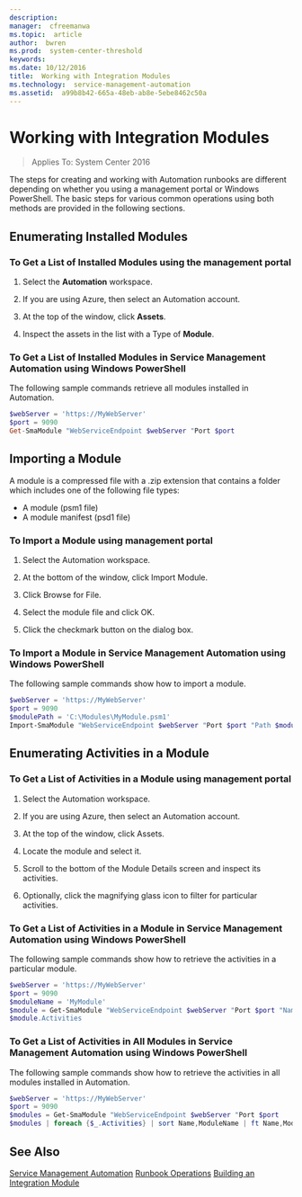 ```yaml
---
description:  
manager:  cfreemanwa
ms.topic:  article
author:  bwren
ms.prod:  system-center-threshold
keywords:  
ms.date: 10/12/2016
title:  Working with Integration Modules
ms.technology:  service-management-automation
ms.assetid:  a99b8b42-665a-48eb-ab8e-5ebe8462c50a
---
```


# Working with Integration Modules

>Applies To: System Center 2016

The steps for creating and working with Automation runbooks are different depending on whether you using a management portal or Windows PowerShell. The basic steps for various common operations using both methods are provided in the following sections.

## Enumerating Installed Modules

### To Get a List of Installed Modules using the management portal

1. Select the **Automation** workspace.

2. If you are using Azure, then select an Automation account.

3. At the top of the window, click **Assets**.

4. Inspect the assets in the list with a Type of **Module**.

### To Get a List of Installed Modules in Service Management Automation using Windows PowerShell

The following sample commands retrieve all modules installed in Automation.

```powershell
$webServer = 'https://MyWebServer'
$port = 9090
Get-SmaModule "WebServiceEndpoint $webServer "Port $port
```

## Importing a Module

A module is a compressed file with a .zip extension that contains a folder which includes one of the following file types:

- A module (psm1 file)
- A module manifest (psd1 file)

### To Import a Module using management portal

1. Select the Automation workspace.

2. At the bottom of the window, click Import Module.

3. Click Browse for File.

4. Select the module file and click OK.

5. Click the checkmark button on the dialog box.


### To Import a Module in Service Management Automation using Windows PowerShell

The following sample commands show how to import a module.

```powershell
$webServer = 'https://MyWebServer'
$port = 9090
$modulePath = 'C:\Modules\MyModule.psm1'
Import-SmaModule "WebServiceEndpoint $webServer "Port $port "Path $modulePath
```

## Enumerating Activities in a Module

### To Get a List of Activities in a Module using management portal

1. Select the Automation workspace.

2. If you are using Azure, then select an Automation account.

3. At the top of the window, click Assets.

4. Locate the module and select it.

5. Scroll to the bottom of the Module Details screen and inspect its activities.

6. Optionally, click the magnifying glass icon to filter for particular activities.

### To Get a List of Activities in a Module in Service Management Automation using Windows PowerShell

The following sample commands show how to retrieve the activities in a particular module.

```powershell
$webServer = 'https://MyWebServer'
$port = 9090
$moduleName = 'MyModule'
$module = Get-SmaModule "WebServiceEndpoint $webServer "Port $port "Name $moduleName
$module.Activities
```

### To Get a List of Activities in All Modules in Service Management Automation using Windows PowerShell

The following sample commands show how to retrieve the activities in all modules installed in Automation.

```powershell
$webServer = 'https://MyWebServer'
$port = 9090
$modules = Get-SmaModule "WebServiceEndpoint $webServer "Port $port
$modules | foreach {$_.Activities} | sort Name,ModuleName | ft Name,ModuleName,Description
```

## See Also
[Service Management Automation](../Service-Management-Automation.md)
[Runbook Operations](Runbook-Operations.md)
[Building an Integration Module](Building-an-Integration-Module.md)
